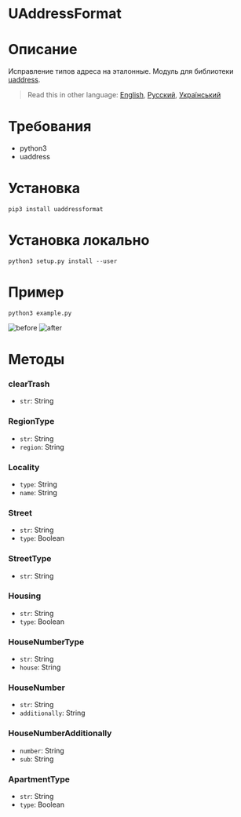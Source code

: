 # UAddressFormat

# Описание
Исправление типов адреса на эталонные. Модуль для библиотеки [uaddress](https://github.com/martinjack/uaddress). 

> Read this in other language: [English](README.en.md), [Русский](README.md), [Український](README.ua.md)

# Требования
* python3
* uaddress

# Установка
```shell
pip3 install uaddressformat
```
# Установка локально
```shell
python3 setup.py install --user
```

# Пример
```shell
python3 example.py
```
![before](doc/before.png) ![after](doc/after.png)

# Методы
### clearTrash
* `str`: String
### RegionType
* `str`: String
* `region`: String
### Locality
* `type`: String
* `name`: String
### Street
* `str`: String
* `type`: Boolean
### StreetType
* `str`: String
### Housing
* `str`: String
* `type`: Boolean
### HouseNumberType
* `str`: String
* `house`: String
### HouseNumber
* `str`: String
* `additionally`: String
### HouseNumberAdditionally
* `number`: String
* `sub`: String
### ApartmentType
* `str`: String
* `type`: Boolean